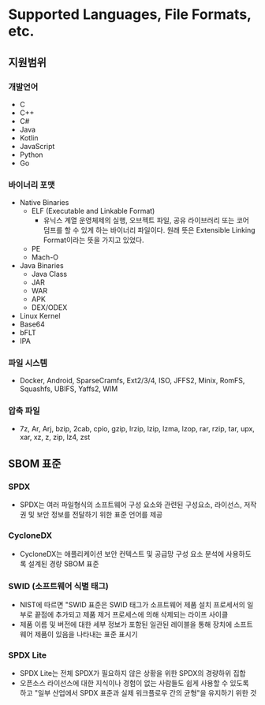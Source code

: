 # Supported Languages, File Formats, etc.

## 지원범위

### 개발언어

- C
- C++
- C#
- Java
- Kotlin
- JavaScript
- Python
- Go

### 바이너리 포맷
- Native Binaries
    - ELF (Executable and Linkable Format)
        - 유닉스 계열 운영체제의 실행, 오브젝트 파일, 공유 라이브러리 또는 코어 덤프를 할 수 있게 하는 바이너리 파일이다. 원래 뜻은 Extensible Linking Format이라는 뜻을 가지고 있었다.
    - PE
    - Mach-O
- Java Binaries
    - Java Class
    - JAR
    - WAR
    - APK
    - DEX/ODEX
- Linux Kernel
- Base64
- bFLT
- IPA

### 파일 시스템

- Docker, Android, SparseCramfs, Ext2/3/4, ISO, JFFS2, Minix, RomFS, Squashfs, UBIFS, Yaffs2, WIM

### 압축 파일

- 7z, Ar, Arj, bzip, 2cab, cpio, gzip, lrzip, lzip, lzma, lzop, rar, rzip, tar, upx, xar, xz, z, zip, lz4, zst

## SBOM 표준

### SPDX

- SPDX는 여러 파일형식의 소프트웨어 구성 요소와 관련된 구성요소, 라이선스, 저작권 및 보안 정보를 전달하기 위한 표준 언어를 제공

### CycloneDX

- CycloneDX는 애플리케이션 보안 컨텍스트 및 공급망 구성 요소 분석에 사용하도록 설계된 경량 SBOM 표준

### SWID (소프트웨어 식별 태그)

- NIST에 따르면 "SWID 표준은 SWID 태그가 소프트웨어 제품 설치 프로세서의 일부로 끝점에 추가되고 제품 제거 프로세스에 의해 삭제되는 라이프 사이클
- 제품 이름 및 버전에 대한 세부 정보가 포함된 일관된 레이블을 통해 장치에 소프트웨어 제품이 있음을 나타내는 표준 표시기

### SPDX Lite

- SPDX Lite는 전체 SPDX가 필요하지 않은 상황을 위한 SPDX의 경량하위 집합
- 오픈소스 라이선스에 대한 지식이나 경험이 없는 사람들도 쉽게 사용할 수 있도록 하고 "일부 산업에서 SPDX 표준과 실제 워크플로우 간의 균형"을 유지하기 위한 것


